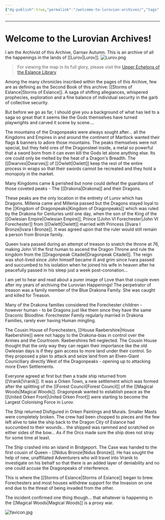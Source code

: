 ```yaml
---
{"dg-publish":true,"permalink":"/welcome-to-lurovian-archives/","tags":["gardenEntry"]}
---
```



---
# Welcome to the Lurovian Archives!
I am the Archivist of this Archive, Garnav Autumn.
This is an archive of all the happenings in the lands of [[Lurov\|Lurov]].
![Lurov.png](/img/user/Images/Lurov.png)
> For viewing the map in its full glory, please visit the [Upper Echelons of the Eslance Library](https://drive.google.com/file/d/1xn0EzgXdCEwiB8kuy_5bcLa4MbKU7zFB/view?usp=sharing)

Among the many chronicles inscribed within the pages of this Archive, few are as defining as the Second Book of this archive: [[Storms of Eslance\|Storms of Eslance]]. A saga of shifting allegiances, whispered prophecies, exploration and a fine balance of individual security in the garb of collective security.

But before we go as far, I should give you a background of what has led to a saga so great that it seems like the Gods themselves have turned playwrights and carved it scene by scene....

The mountains of the Dragonpeaks were always sought after... all the Kingdoms and Empires in and around the continent of Martlock wanted their flags & banners to adore those mountains.
The peaks themselves were not special, but they held ores of the Dragonsteel inside, a metal so powerful that a sword born from it can even kill the Gods let alone anything else. Its ore could only be melted by the heat of a Dragon's Breadth. The [[Dwarves\|Dwarves]] of [[Owlett\|Owlett]] keep the rest of the entire process in wraps so that their swords cannot be recreated and they hold a monopoly in the market. 

Many Kingdoms came & perished but none could defeat the guardians of those coveted peaks - The [[Drakona\|Drakona]] and their Dragons.

These peaks are the only location in the entirety of Lurov which has Dragons. Millenia came and Millenia passed but the Dragons stayed loyal to the [[Kingdom of Dragonpeaks\|Kingdom of Dragonpeaks]] which was ruled by the Drakona for Centuries until one day, when the son of the King of the [[Owlesian Empire\|Owlesian Empire]], Prince [[John VI Forechester\|John VI Forechester]] from [[Owlett\|Owlett]] married with Princess [[Ivara I Bronze\|Ivara I Bronze]]. It was agreed upon that the ruler would still remain a person from Bronze family.

Queen Ivara passed during an attempt of treason to snatch the throne at 76, making John VI the first human to ascend the Dragon Throne and rule the kingdom from the [[Dragonpeak Citadel\|Dragonpeak Citadel]]. 
The reign was shot-lived since John himself became ill and grim since Ivara passed and succumbed to his isolation when he joined his wife in heaven after he peacefully passed in his sleep just a week post-coronation...

I am yet to hear and read about a purer image of Love than that couple even after my years of archiving the Lurovian Happenings! The perpetrator of treason was a family member of the Blue Drakona Family. She was caught and killed for Treason.

Many of the Drakona families considered the Forechester children - however human - to be Dragons just like them since they have the same Draconic Bloodline. Forechester Family regularly married in Drakona Families, rarely ever having Human mingling.

The Cousin House of Forechesters, [[House Raebershire\|House Raebershire]] were not happy to the Drakona-bias in control over the Armies and the Courtroom. Raebershires felt neglected. The Cousin House thought that the only way they can regain their importance like the old Owlesian days is if they gain access to more land under their control. So they proposed a plan to attack and seize land from an Elven-Giant Couniclliary directly West of the Dragonpeaks - opening up to attacking more Elven Settlements.

Everyone agreed at first but then a trade ship returned from [[Vranik\|Vranik]]. It was a Orken Town, a new settlement which was formed after the splitting of the [[Forest Council\|Forest Council]] of the [[Magical Woods\|Magical Woods]]. Dragonpeak wanted to establish peace as the [[United Orken Front\|United Orken Front]] were starting to become the Largest Colonising Force in Lurov.

The Ship returned Disfigured in Orken Paintings and Murals. Smaller Masts were completely broken. The crew had been chopped to pieces and the few left alive to take the ship back to the Dragon City of Eslance had succumbed to their wounds... the shipped was rammed and scratched on either sides of the bow... As if the Orcs made sure the ship does not stray for some time at least.

The Ship crashed into an island in Bridgeport.
The Case was handed to the first cousin of Queen - [[Nidus Bronze\|Nidus Bronze]].
He has sought the help of new, unaffiliated Adventurers who will travel into Vranik to investigate on his behalf so that there is an added layer of deniability and no one could accuse the Dragonpeaks of interference.

This is where the [[Storms of Eslance\|Storms of Eslance]] began to brew. Forechesters and most houses withdrew support for the Invasion on one end due to the threat of being invaded from the other.

The incident confirmed one thing though... that whatever is happening in the [[Magical Woods\|Magical Woods]] is a proxy war.

![favicon.jpg](/img/user/favicon.jpg)

